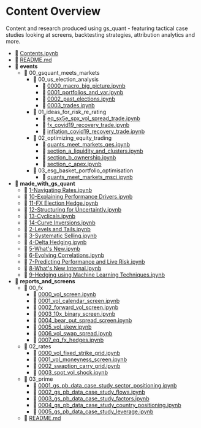 # Content Overview

Content and research produced using gs_quant - featuring tactical case studies looking at screens,
backtesting strategies, attribution analytics and more.

- 📄 [Contents.ipynb](Contents.ipynb)
- 📄 [README.md](README.md)
- 📁 **events**
  - 📁 00_gsquant_meets_markets
    - 📁 00_us_election_analysis
      - 📄 [0000_macro_big_picture.ipynb](events/00_gsquant_meets_markets/00_us_election_analysis/0000_macro_big_picture.ipynb)
      - 📄 [0001_portfolios_and_var.ipynb](events/00_gsquant_meets_markets/00_us_election_analysis/0001_portfolios_and_var.ipynb)
      - 📄 [0002_past_elections.ipynb](events/00_gsquant_meets_markets/00_us_election_analysis/0002_past_elections.ipynb)
      - 📄 [0003_trades.ipynb](events/00_gsquant_meets_markets/00_us_election_analysis/0003_trades.ipynb)
    - 📁 01_ideas_for_risk_re_rating
      - 📄 [eq_sx5e_spx_vol_spread_trade.ipynb](events/00_gsquant_meets_markets/01_ideas_for_risk_re_rating/eq_sx5e_spx_vol_spread_trade.ipynb)
      - 📄 [fx_covid19_recovery_trade.ipynb](events/00_gsquant_meets_markets/01_ideas_for_risk_re_rating/fx_covid19_recovery_trade.ipynb)
      - 📄 [inflation_covid19_recovery_trade.ipynb](events/00_gsquant_meets_markets/01_ideas_for_risk_re_rating/inflation_covid19_recovery_trade.ipynb)
    - 📁 02_optimizing_equity_trading
      - 📄 [quants_meet_markets_qes.ipynb](events/00_gsquant_meets_markets/02_optimizing_equity_trading/quants_meet_markets_qes.ipynb)
      - 📄 [section_a_liquidity_and_clusters.ipynb](events/00_gsquant_meets_markets/02_optimizing_equity_trading/section_a_liquidity_and_clusters.ipynb)
      - 📄 [section_b_ownership.ipynb](events/00_gsquant_meets_markets/02_optimizing_equity_trading/section_b_ownership.ipynb)
      - 📄 [section_c_apex.ipynb](events/00_gsquant_meets_markets/02_optimizing_equity_trading/section_c_apex.ipynb)
    - 📁 03_esg_basket_portfolio_optimisation
      - 📄 [quants_meet_markets_msci.ipynb](events/00_gsquant_meets_markets/03_esg_basket_portfolio_optimisation/quants_meet_markets_msci.ipynb)
- 📁 **made_with_gs_quant**
  - 📄 [1-Navigating Rates.ipynb](made_with_gs_quant/1-Navigating%20Rates.ipynb)
  - 📄 [10-Explaining Performance Drivers.ipynb](made_with_gs_quant/10-Explaining%20Performance%20Drivers.ipynb)
  - 📄 [11-FX Election Hedge.ipynb](made_with_gs_quant/11-FX%20Election%20Hedge.ipynb)
  - 📄 [12-Structuring for Uncertaintly.ipynb](made_with_gs_quant/12-Structuring%20for%20Uncertaintly.ipynb)
  - 📄 [13-Cyclicals.ipynb](made_with_gs_quant/13-Cyclicals.ipynb)
  - 📄 [14-Curve Inversions.ipynb](made_with_gs_quant/14-Curve%20Inversions.ipynb)
  - 📄 [2-Levels and Tails.ipynb](made_with_gs_quant/2-Levels%20and%20Tails.ipynb)
  - 📄 [3-Systematic Selling.ipynb](made_with_gs_quant/3-Systematic%20Selling.ipynb)
  - 📄 [4-Delta Hedging.ipynb](made_with_gs_quant/4-Delta%20Hedging.ipynb)
  - 📄 [5-What's New.ipynb](made_with_gs_quant/5-What's%20New.ipynb)
  - 📄 [6-Evolving Correlations.ipynb](made_with_gs_quant/6-Evolving%20Correlations.ipynb)
  - 📄 [7-Predicting Performance and Live Risk.ipynb](made_with_gs_quant/7-Predicting%20Performance%20and%20Live%20Risk.ipynb)
  - 📄 [8-What's New Internal.ipynb](made_with_gs_quant/8-What's%20New%20Internal.ipynb)
  - 📄 [9-Hedging using Machine Learning Techniques.ipynb](made_with_gs_quant/9-Hedging%20using%20Machine%20Learning%20Techniques.ipynb)
- 📁 **reports_and_screens**
  - 📁 00_fx
    - 📄 [0000_vol_screen.ipynb](reports_and_screens/00_fx/0000_vol_screen.ipynb)
    - 📄 [0001_vol_calendar_screen.ipynb](reports_and_screens/00_fx/0001_vol_calendar_screen.ipynb)
    - 📄 [0002_forward_vol_screen.ipynb](reports_and_screens/00_fx/0002_forward_vol_screen.ipynb)
    - 📄 [0003_10x_binary_screen.ipynb](reports_and_screens/00_fx/0003_10x_binary_screen.ipynb)
    - 📄 [0004_bear_put_spread_screen.ipynb](reports_and_screens/00_fx/0004_bear_put_spread_screen.ipynb)
    - 📄 [0005_vol_skew.ipynb](reports_and_screens/00_fx/0005_vol_skew.ipynb)
    - 📄 [0006_vol_swap_spread.ipynb](reports_and_screens/00_fx/0006_vol_swap_spread.ipynb)
    - 📄 [0007_eq_fx_hedges.ipynb](reports_and_screens/00_fx/0007_eq_fx_hedges.ipynb)
  - 📁 02_rates
    - 📄 [0000_vol_fixed_strike_grid.ipynb](reports_and_screens/02_rates/0000_vol_fixed_strike_grid.ipynb)
    - 📄 [0001_vol_moneyness_screen.ipynb](reports_and_screens/02_rates/0001_vol_moneyness_screen.ipynb)
    - 📄 [0002_swaption_carry_grid.ipynb](reports_and_screens/02_rates/0002_swaption_carry_grid.ipynb)
    - 📄 [0003_spot_vol_shock.ipynb](reports_and_screens/02_rates/0003_spot_vol_shock.ipynb)
  - 📁 03_prime
    - 📄 [0001_gs_pb_data_case_study_sector_positioning.ipynb](reports_and_screens/03_prime/0001_gs_pb_data_case_study_sector_positioning.ipynb)
    - 📄 [0002_gs_pb_data_case_study_flows.ipynb](reports_and_screens/03_prime/0002_gs_pb_data_case_study_flows.ipynb)
    - 📄 [0003_gs_pb_data_case_study_factors.ipynb](reports_and_screens/03_prime/0003_gs_pb_data_case_study_factors.ipynb)
    - 📄 [0004_gs_pb_data_case_study_country_positioning.ipynb](reports_and_screens/03_prime/0004_gs_pb_data_case_study_country_positioning.ipynb)
    - 📄 [0005_gs_pb_data_case_study_leverage.ipynb](reports_and_screens/03_prime/0005_gs_pb_data_case_study_leverage.ipynb)
  - 📄 [README.md](reports_and_screens/README.md)
